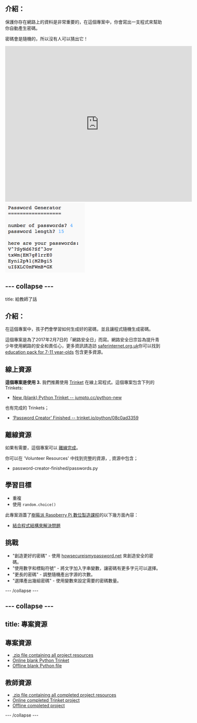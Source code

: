 ## 介紹： 

保護你存在網路上的資料是非常重要的，在這個專案中，你會寫出一支程式來幫助你自動產生密碼。

密碼會是隨機的，所以沒有人可以猜出它！

<div class="trinket">
  <iframe src="https://trinket.io/embed/python/08c0ad3359?outputOnly=true&start=result" width="600" height="500" frameborder="0" marginwidth="0" marginheight="0" allowfullscreen>
  </iframe>
  <img src="images/passwords-finished.png">
</div>




--- collapse ---
---
title: 給教師了話



## 介紹：

在這個專案中，孩子們會學習如何生成好的密碼，並且讓程式隨機生成密碼。

這個專案是為了2017年2月7日的「網路安全日」而寫。網路安全日宗旨為提升青少年使用網路的安全和責任心，更多資訊請造訪 [saferinternet.org.uk](https://www.saferinternetday.org/)你可以找到[education pack for 7-11 year-olds](https://d1afx9quaogywf.cloudfront.net/cdn/farfuture/_-EgL7dYtxtypvvDcNCE53bYE-OMfdH59vaJ5XPcoG4/mtime:1483547665/sites/default/files/SID2017%20Education%20Pack%20for%207-11%20year%20olds_0.zip) 包含更多資源。

## 線上資源

__這個專案是使用 3.__ 我們推薦使用 [Trinket](https://trinket.io/) 在線上寫程式。這個專案包含下列的 Trinkets:

+ [New (blank) Python Trinket -- jumpto.cc/python-new](http://jumpto.cc/python-new)

也有完成的 Trinkets；

+ [‘Password Creator’ Finished -- trinket.io/python/08c0ad3359](https://trinket.io/python/08c0ad3359)

## 離線資源
如果有需要，這個專案可以 [離線完成](https://www.codeclubprojects.org/en-GB/resources/python-working-offline/)。

你可以在 'Volunteer Resources' 中找到完整的資源，, 資源中包含；

+ password-creator-finished/passwords.py


## 學習目標
+ 重複
+ 使用 `random.choice()` 

此專案涵蓋了[樹莓派 Raspberry Pi 數位製造課程](http://rpf.io/curriculum)的以下幾方面內容：

+ [結合程式結構來解決問題](https://www.raspberrypi.org/curriculum/programming/builder)

## 挑戰
+ "創造更好的密碼" - 使用 <a href="https://howsecureismypassword.net/" target="_blank">howsecureismypassword.net</a> 來創造安全的密碼。
+ "使用數字和標點符號" - 將文字加入字串變數，讓密碼有更多字元可以選擇。
+ "更長的密碼" - 調整隨機產出字源的次數。
+ "選擇產出幾組密碼" - 使用變數來設定需要的密碼數量。

--- /collapse ---


--- collapse ---
---
title: 專案資源
---
## 專案資源
* [.zip file containing all project resources](resources/password-generator-resources.zip)
* [Online blank Python Trinket](http://jumpto.cc/python-new)
* [Offline blank Python file](resources/new-new.py)

## 教師資源
* [.zip file containing all completed project resources](resources/password-generator-finished.zip)
* [Online completed Trinket project](https://trinket.io/python/08c0ad3359)
* [Offline completed project](resources/password-generator-finished-passwords.py)

--- /collapse ---
